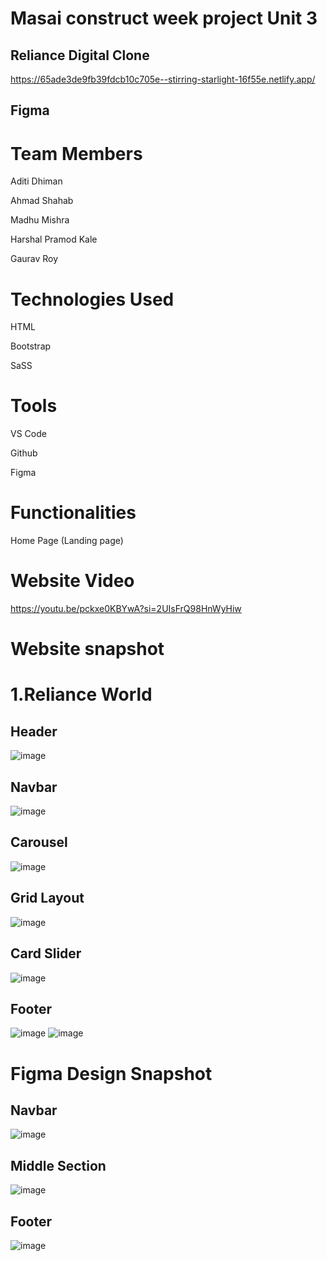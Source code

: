 # Masai construct week project Unit 3
## Reliance Digital  Clone
https://65ade3de9fb39fdcb10c705e--stirring-starlight-16f55e.netlify.app/
## Figma

# Team Members

Aditi Dhiman

Ahmad Shahab

Madhu Mishra

Harshal Pramod Kale

Gaurav Roy

# Technologies Used

HTML

Bootstrap

SaSS


# Tools

VS Code

Github

Figma

# Functionalities
Home Page (Landing page)

# Website Video
https://youtu.be/pckxe0KBYwA?si=2UIsFrQ98HnWyHiw


# Website snapshot
# 1.Reliance World
## Header
![image](https://github.com/itiaditi/javascript-jadoo-8901/assets/154405714/90b2b686-2512-4301-9ed1-182aa6608c32)

## Navbar
![image](https://github.com/itiaditi/javascript-jadoo-8901/assets/154405714/d5e25406-d223-41be-8d11-708093a16d5b)

## Carousel
![image](https://github.com/itiaditi/javascript-jadoo-8901/assets/154405714/c6b64218-4fba-4fd4-ad29-c576582ef18a)

## Grid Layout 
![image](https://github.com/itiaditi/javascript-jadoo-8901/assets/154405714/f30d315a-628d-4c6b-8145-3b8650d60397)

## Card Slider
![image](https://github.com/itiaditi/javascript-jadoo-8901/assets/154405714/06a28630-eb0d-418a-a5c6-507b50ff38ae)

## Footer
![image](https://github.com/itiaditi/javascript-jadoo-8901/assets/154405714/8c2cd86a-43be-4453-b2f4-1f6bd522deff)
![image](https://github.com/itiaditi/javascript-jadoo-8901/assets/154405714/6eea885d-2204-41a9-9738-52a51499289b)

# Figma Design Snapshot

## Navbar 
![image](https://github.com/itiaditi/javascript-jadoo-8901/assets/150215019/a89e498a-c5e8-4e38-847f-7b4702b6bcff)

## Middle Section
![image](https://github.com/itiaditi/javascript-jadoo-8901/assets/150215019/09f4a7d5-d919-4612-8148-b88ecf51d461)
## Footer
![image](https://github.com/itiaditi/javascript-jadoo-8901/assets/150215019/632aa52a-79c4-4fe2-8ebe-c6e27d2fbbd4)










